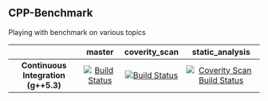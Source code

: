 ## CPP-Benchmark

Playing with benchmark on various topics

|     |  master | coverity_scan | static_analysis |
|:---:|:-------:|:-------------:|:---------------:|
|**Continuous Integration (g++5.3)**|[![Build Status](https://travis-ci.org/Dllieu/cpp_benchmark.svg?branch=master)](https://travis-ci.org/Dllieu/cpp_benchmark)|[![Build Status](https://travis-ci.org/Dllieu/cpp_benchmark.svg?branch=coverity_scan)](https://travis-ci.org/Dllieu/cpp_benchmark)|<a href="https://scan.coverity.com/projects/dllieu-cpp_benchmark"> <img alt="Coverity Scan Build Status" src="https://scan.coverity.com/projects/7893/badge.svg"/> </a>|

